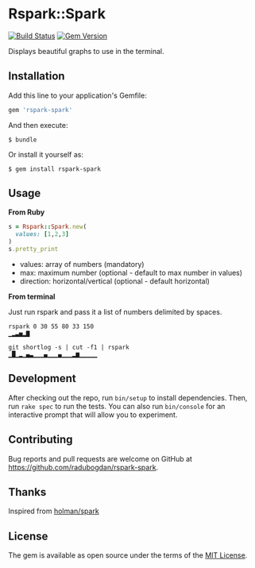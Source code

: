 # Rspark::Spark

[![Build Status](https://travis-ci.org/radubogdan/rspark-spark.svg?branch=master)](https://travis-ci.org/radubogdan/rspark-spark)
[![Gem Version](https://badge.fury.io/rb/rspark-spark.svg)](https://badge.fury.io/rb/rspark-spark)

Displays beautiful graphs to use in the terminal.

## Installation

Add this line to your application's Gemfile:

```ruby
gem 'rspark-spark'
```

And then execute:

    $ bundle

Or install it yourself as:

    $ gem install rspark-spark

## Usage

**From Ruby**

```ruby
s = Rspark::Spark.new(
  values: [1,2,3]
)
s.pretty_print
```

- values: array of numbers (mandatory)
- max: maximum number (optional - default to max number in values)
- direction: horizontal/vertical (optional - default horizontal)

**From terminal**

Just run rspark and pass it a list of numbers delimited by spaces.

```
rspark 0 30 55 80 33 150
▁▂▃▅▂▇

git shortlog -s | cut -f1 | rspark
▁█▁▂▁▄▃▁▁▁▄▁▁▁▄▁▁▁▂▆▁▁▁▁▁
```

## Development

After checking out the repo, run `bin/setup` to install dependencies. Then, run `rake spec` to run the tests. You can also run `bin/console` for an interactive prompt that will allow you to experiment.

## Contributing

Bug reports and pull requests are welcome on GitHub at https://github.com/radubogdan/rspark-spark.


## Thanks

Inspired from [holman/spark](https://github.com/holman/spark)

## License

The gem is available as open source under the terms of the [MIT License](http://opensource.org/licenses/MIT).
